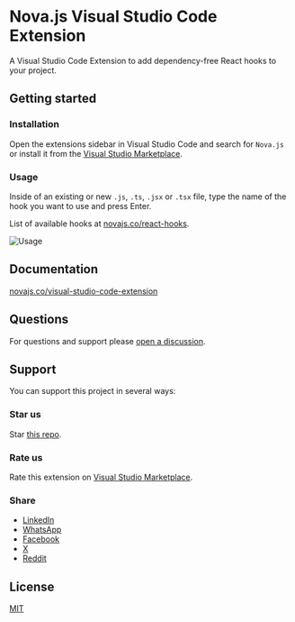 # Nova.js Visual Studio Code Extension

A Visual Studio Code Extension to add dependency-free React hooks to your project.

## Getting started

### Installation

Open the extensions sidebar in Visual Studio Code and search for `Nova.js` or install it from the [Visual Studio Marketplace](https://marketplace.visualstudio.com/items?itemName=novajs.nova-js-vsce).

### Usage

Inside of an existing or new `.js`, `.ts`, `.jsx` or `.tsx` file, type the name of the hook you want to use and press Enter.

List of available hooks at [novajs.co/react-hooks](https://novajs.co/react-hooks).

![Usage](https://novajs.co/vsce-usage.gif)

## Documentation

[novajs.co/visual-studio-code-extension](https://novajs.co/visual-studio-code-extension)

## Questions

For questions and support please [open a discussion](https://github.com/novajslabs/vsce/discussions).

## Support

You can support this project in several ways:

### Star us

Star [this repo](https://github.com/novajslabs/vsce).

### Rate us

Rate this extension on [Visual Studio Marketplace](https://marketplace.visualstudio.com/items?itemName=novajs.nova-js-vsce).

### Share

- [LinkedIn](http://www.linkedin.com/shareArticle?mini=true&url=https://novajs.co)
- [WhatsApp](https://api.whatsapp.com/send?text=https://novajs.co)
- [Facebook](https://www.facebook.com/sharer/sharer.php?u=https://novajs.co)
- [X](https://twitter.com/intent/tweet?url=https://novajs.co)
- [Reddit](https://www.reddit.com/submit?url=https://novajs.co)

## License

[MIT](https://github.com/novajslabs/vsce/blob/main/LICENSE)
